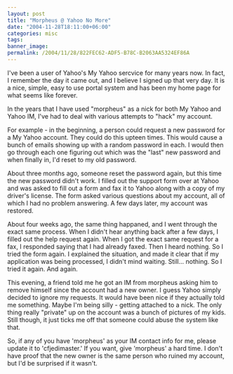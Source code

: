 ```yaml
---
layout: post
title: "Morpheus @ Yahoo No More"
date: "2004-11-28T18:11:00+06:00"
categories: misc 
tags: 
banner_image: 
permalink: /2004/11/28/822FEC62-ADF5-B78C-B2063AA5324EF86A
---
```


I've been a user of Yahoo's My Yahoo sercvice for many years now. In fact, I remember the day it came out, and I believe I signed up that very day. It is a nice, simple, easy to use portal system and has been my home page for what seems like forever.

In the years that I have used "morpheus" as a nick for both My Yahoo and Yahoo IM, I've had to deal with various attempts to "hack" my account.

For example - in the beginning, a person could request a new password for a My Yahoo account. They could do this upteen times. This would cause a bunch of emails showing up with a random password in each. I would then go through each one figuring out which was the "last" new password and when finally in, I'd reset to my old password. 

About three months ago, someone reset the password again, but this time the new password didn't work. I filled out the support form over at Yahoo and was asked to fill out a form and fax it to Yahoo along with a copy of my driver's license. The form asked various questions about my account, all of which I had no problem answering. A few days later, my account was restored.

About four weeks ago, the same thing happaned, and I went through the exact same process. When I didn't hear anything back after a few days, I filled out the help request again. When I got the exact same request for a fax, I responded saying that I had already faxed. Then I heard nothing. So I tried the form again. I explained the situation, and made it clear that if my application was being processed, I didn't mind waiting. Still... nothing. So I tried it again. And again.

This evening, a friend told me he got an IM from morpheus asking him to remove himself since the account had a new owner. I guess Yahoo simply decided to ignore my requests. It would have been nice if they actually told me something. Maybe I'm being silly - getting attached to a nick. The only thing really "private" up on the account was a bunch of pictures of my kids. Still though, it just ticks me off that someone could abuse the system like that.

So, if any of you have 'morpheus' as your IM contact info for me, please update it to 'cfjedimaster.' If you want, give 'morpheus' a hard time. I don't have proof that the new owner is the same person who ruined my account, but I'd be surprised if it wasn't.